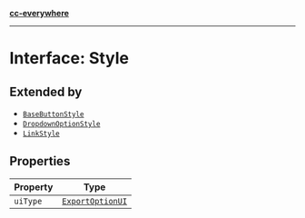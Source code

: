 [**cc-everywhere**](../../../../../index.md)

***

# Interface: Style

## Extended by

- [`BaseButtonStyle`](../../export-config-types/interfaces/base-button-style.md)
- [`DropdownOptionStyle`](../../export-config-types/interfaces/dropdown-option-style.md)
- [`LinkStyle`](../../export-config-types/interfaces/link-style.md)

## Properties

| Property | Type |
| ------ | ------ |
| <a id="uitype"></a> `uiType` | [`ExportOptionUI`](../../export-config-types/enumerations/export-option-ui.md) |
